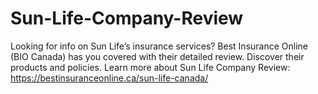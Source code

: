 # Sun-Life-Company-Review
Looking for info on Sun Life’s insurance services? Best Insurance Online (BIO Canada) has you covered with their detailed review. Discover their products and policies.  Learn more about Sun Life Company Review: https://bestinsuranceonline.ca/sun-life-canada/ 
